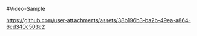 #Video-Sample
 

https://github.com/user-attachments/assets/38b196b3-ba2b-49ea-a864-6cd340c503c2




